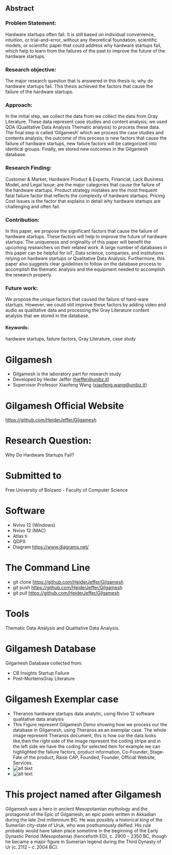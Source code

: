 ## Abstract

### Problem Statement:
Hardware startups often fail. It is still based on individual convenience, intuition, or trial-and-error, without any theoretical foundation, scientific models, or scientific paper that could address why hardware startups fail, which help to learn from the failures of the past to improve the future of the hardware startups.

### Research objective: 
The major research question that is answered in this thesis is; why do hardware startups fail. This thesis achieved the factors that cause the failure of the hardware startups.

### Approach:
In the initial step, we collect the data from we collect the data from Gray Literature. These data represent case studies and content analysis; we used QDA (Qualitative Data Analysis Thematic analysis) to process these data. The final step is called ’Gilgamesh’ which we process the case studies and contents analysis; the outcome of this process is new factors that cause the failure of hardware startups, new failure factors will be categorized into identical groups. Finally, we stored new outcomes in the Gilgamesh database.

### Research Finding: 
Customer & Market, Hardware Product & Experts, Financial, Lack Business Model, and Legal Issue; are the major categories that cause the failure of the hardware startups. Product strategy mistakes are the most frequent fatal failure factor that reflects the complexity of hardware startups. Pricing Cost Issues is the factor that explains in detail why hardware startups are challenging and often fail.

### Contribution:
In this paper, we propose the significant factors that cause the failure of hardware startups. These factors will help to improve the future of hardware startups. The uniqueness and originality of this paper will benefit the upcoming researchers on their related work. A large number of databases in this paper can be helpful for IoT, Data science, companies, and institutions relying on hardware startups or Qualitative Data Analysis. Furthermore, this paper also suggests clear guidelines to follow on the database process to accomplish the thematic analysis and the equipment needed to accomplish the research properly.

### Future work: 
We propose the unique factors that caused the failure of hard-ware startups. However, we could still improve these factors by adding video and audio as qualitative data and processing the Gray Literature content analysis that we stored in the database.	

#### Keywords: 
hardware startups, failure factors, Gray Literature, case study


# Gilgamesh 
- Gilgamesh is the laboratory part for research study 
- Developed by Heider Jeffer (hjeffer@unibz.it)             
- Supervisor Professor Xiaofeng Wang (xiaofeng.wang@unibz.it)
# Gilgamesh Official Website
https://github.com/HeiderJeffer/Gilgamesh
# Research Question:
Why Do Hardware Startups Fail?
# Submitted to
Free University of Bolzano - Faculty of Computer Science
# Software
- Nvivo 12 (Windows)
- Nvivo 12 (MAC)
- Atlas ti
- QDPX
- Diagram https://www.diagrams.net/
# The Command Line
- git clone https://github.com/HeiderJeffer/Gilgamesh
- git push  https://github.com/HeiderJeffer/Gilgamesh
- git pull  https://github.com/HeiderJeffer/Gilgamesh
# Tools
Thematic Data Analysis and Qualitative Data Analysis.
# Gilgamesh Database
Gilgamesh Database collected from:
- CB Insights Startup Failure 
- Post-MortemsGray Literature
# Gilgamesh Exemplar case
- Theranos hardware startups data analytic, using Nvivo 12 software qualitative data analysis
- This Figure represent Gilgamesh Demo showing how we process our the database in Gilgamesh, using  Theranos as an exemplar case. The whole image represent Theranos document, this is  how our the data looks like,then  the right side of the image represent the coding stripe and in the left side we have the coding for selected item for example we can highlighted the failure factors, product information, Co-Founder, Stage-Fate of the product, Raise CAP, Founded, Founder, Official Website, Services. 
- ![alt text](https://github.com/HeiderJeffer/Gilgamesh/blob/master/image/Theranos.png)
- ![alt text](https://github.com/HeiderJeffer/Gilgamesh/blob/master/image/gilgamesh-video.PNG)
# This project named after Gilgamesh 
Gilgamesh was a hero in ancient Mesopotamian mythology and the protagonist of the Epic of Gilgamesh, an epic poem written in Akkadian during the late 2nd millennium BC. He was possibly a historical king of the Sumerian city-state of Uruk, who was posthumously deified. His rule probably would have taken place sometime in the beginning of the Early Dynastic Period (Mesopotamia) (henceforth ED), c. 2900 – 2350 BC, though he became a major figure in Sumerian legend during the Third Dynasty of Ur (c. 2112 – c. 2004 BC).
